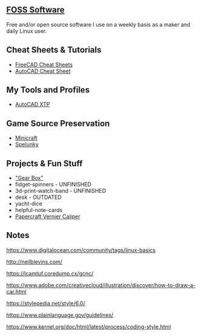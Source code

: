 ## [FOSS Software](https://github.com/EvokeMadness/FOSS-Software)

Free and/or open source software I use on a weekly basis as a maker and daily Linux user.

## Cheat Sheets & Tutorials

- [FreeCAD Cheat Sheets](https://github.com/EvokeMadness/FreeCAD-Cheat-Sheets)
- [AutoCAD Cheat Sheet](https://github.com/EvokeMadness/AutoCAD-2023-cheat-sheets)

## My Tools and Profiles

- [AutoCAD XTP](https://github.com/EvokeMadness/AutoCAD-2023-Allison-profile)

## Game Source Preservation

- [Minicraft](https://github.com/EvokeMadness/minicraft_source)
- [Spelunky](https://github.com/EvokeMadness/spelunky_1_1_src)

## Projects & Fun Stuff

- ["Gear Box"](https://github.com/EvokeMadness/gear-box)
- fidget-spinners - UNFINISHED
- 3d-print-watch-band - UNFINISHED
- desk - OUTDATED
- yacht-dice
- helpful-note-cards
- [Papercraft Vernier Caliper](https://github.com/EvokeMadness/papercraft-vernier-caliper)


## Notes

https://www.digitalocean.com/community/tags/linux-basics

http://neilblevins.com/

https://lcamtuf.coredump.cx/gcnc/

https://www.adobe.com/creativecloud/illustration/discover/how-to-draw-a-car.html

https://stylepedia.net/style/6.0/

https://www.plainlanguage.gov/guidelines/

https://www.kernel.org/doc/html/latest/process/coding-style.html